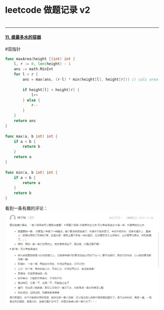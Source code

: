 # leetcode 做题记录 v2

<!--more-->
#

---
#### [11. 盛最多水的容器](https://leetcode.cn/problems/container-with-most-water/)

#双指针

```go
func maxArea(height []int) int {
    l, r := 0, len(height) - 1
    ans := math.MinInt
    for l < r {
        ans = max(ans, (r-l) * min(height[l], height[r])) // calc area

        if height[l] < height[r] {
            l++
        } else {
            r--
        }
    }
    return ans
}

func max(a, b int) int {
    if a < b {
        return b
    }
    return a
}

func min(a, b int) int {
    if a < b {
        return a
    }
    return b
}
```

看到一条有趣的评论：
![](images/posts/Pasted%20image%2020230518115520.png)
